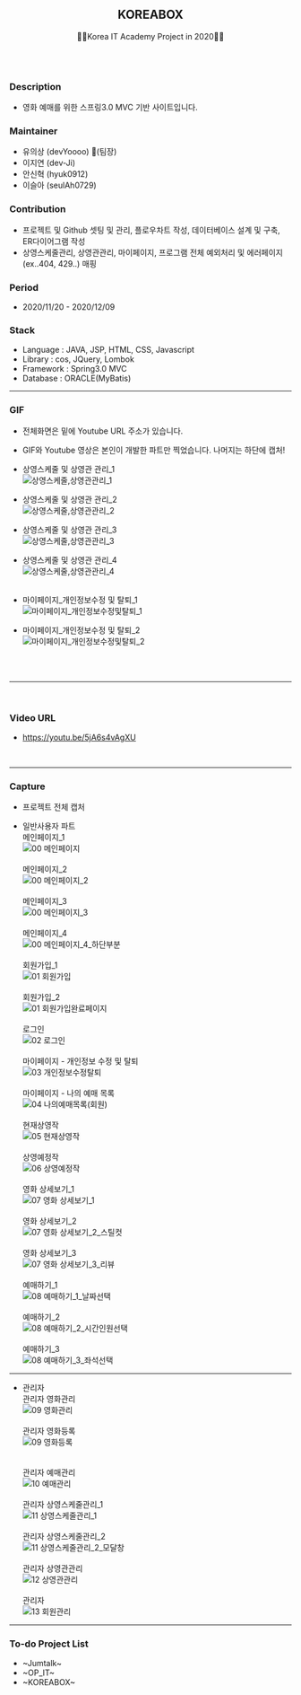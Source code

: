<h2 align="center">KOREABOX</h2>
<p align="center">
  🙍‍♂️Korea IT Academy Project in 2020🙍‍♀️
</p>
<br><br>


### Description
* 영화 예매를 위한 스프링3.0 MVC 기반 사이트입니다.

### Maintainer
* 유의상 (devYoooo) :crown:(팀장)
* 이지연 (dev-Ji)
* 안신혁 (hyuk0912)
* 이슬아 (seulAh0729)

### Contribution
* 프로젝트 및 Github 셋팅 및 관리, 플로우차트 작성, 데이터베이스 설계 및 구축, ER다이어그램 작성
* 상영스케줄관리, 상영관관리, 마이페이지, 프로그램 전체 예외처리 및 에러페이지(ex..404, 429..) 매핑

### Period
* 2020/11/20 - 2020/12/09

### Stack
* Language : JAVA, JSP, HTML, CSS, Javascript
* Library : cos, JQuery, Lombok
* Framework : Spring3.0 MVC
* Database : ORACLE(MyBatis)

***

### GIF
* 전체화면은 밑에 Youtube URL 주소가 있습니다.
* GIF와 Youtube 영상은 본인이 개발한 파트만 찍었습니다. 나머지는 하단에 캡처!

* 상영스케줄 및 상영관 관리_1<br>
![상영스케줄,상영관관리_1](https://user-images.githubusercontent.com/58925978/102002606-6fa22d00-3d41-11eb-8555-594af4083d8c.gif)
* 상영스케줄 및 상영관 관리_2<br>
![상영스케줄,상영관관리_2](https://user-images.githubusercontent.com/58925978/102002610-7df04900-3d41-11eb-9aa1-dc8df899d6a2.gif)
* 상영스케줄 및 상영관 관리_3<br>
![상영스케줄,상영관관리_3](https://user-images.githubusercontent.com/58925978/102002611-82b4fd00-3d41-11eb-8735-2c38da30279d.gif)
* 상영스케줄 및 상영관 관리_4<br>
![상영스케줄,상영관관리_4](https://user-images.githubusercontent.com/58925978/102002615-89437480-3d41-11eb-975f-33f9abec39b1.gif)
<br><br>
* 마이페이지_개인정보수정 및 탈퇴_1<br>
![마이페이지_개인정보수정및탈퇴_1](https://user-images.githubusercontent.com/58925978/102002618-8ea0bf00-3d41-11eb-929a-9a7723e629f7.gif)
* 마이페이지_개인정보수정 및 탈퇴_2<br>
![마이페이지_개인정보수정및탈퇴_2](https://user-images.githubusercontent.com/58925978/102002620-93fe0980-3d41-11eb-9239-1af307cb81ae.gif)

<br><br>

***

<br>

### Video URL
* https://youtu.be/5jA6s4vAgXU

<br>

***

### Capture
* 프로젝트 전체 캡처

* 일반사용자 파트
<br>메인페이지_1<br>
![00 메인페이지](https://user-images.githubusercontent.com/58925978/102003396-476afc00-3d4a-11eb-8331-ea73828d9ca6.PNG)<br>
<br>메인페이지_2<br>
![00 메인페이지_2](https://user-images.githubusercontent.com/58925978/102003401-64073400-3d4a-11eb-9bce-cd24df0aa5b3.PNG)<br>
<br>메인페이지_3<br>
![00 메인페이지_3](https://user-images.githubusercontent.com/58925978/102003402-69647e80-3d4a-11eb-9eb2-0dec4fb3ff4c.PNG)<br>
<br>메인페이지_4<br>
![00 메인페이지_4_하단부분](https://user-images.githubusercontent.com/58925978/102003403-708b8c80-3d4a-11eb-87c7-bb2c88dcee2f.PNG)<br>
<br>회원가입_1<br>
![01 회원가입](https://user-images.githubusercontent.com/58925978/102003405-75504080-3d4a-11eb-93cd-718790cbe606.PNG)<br>
<br>회원가입_2<br>
![01 회원가입완료페이지](https://user-images.githubusercontent.com/58925978/102003408-7a14f480-3d4a-11eb-8ebb-05e44fa3c217.PNG)<br>
<br>로그인<br>
![02 로그인](https://user-images.githubusercontent.com/58925978/102003409-7da87b80-3d4a-11eb-8610-b1e032cda0f4.PNG)<br>
<br>마이페이지 - 개인정보 수정 및 탈퇴<br>
![03 개인정보수정탈퇴](https://user-images.githubusercontent.com/58925978/102003412-813c0280-3d4a-11eb-899a-0df57dc18470.PNG)<br>
<br>마이페이지 - 나의 예매 목록<br>
![04 나의예매목록(회원)](https://user-images.githubusercontent.com/58925978/102003413-8436f300-3d4a-11eb-9d47-8111fa89320d.PNG)<br>
<br>현재상영작<br>
![05 현재상영작](https://user-images.githubusercontent.com/58925978/102003414-88631080-3d4a-11eb-8554-afe0d3e672ea.PNG)<br>
<br>상영예정작<br>
![06 상영예정작](https://user-images.githubusercontent.com/58925978/102003415-8d27c480-3d4a-11eb-9445-7fe15f47c5e6.PNG)<br>
<br>영화 상세보기_1<br>
![07 영화 상세보기_1](https://user-images.githubusercontent.com/58925978/102003416-94e76900-3d4a-11eb-923c-23b801177d27.PNG)<br>
<br>영화 상세보기_2<br>
![07 영화 상세보기_2_스틸컷](https://user-images.githubusercontent.com/58925978/102003417-99138680-3d4a-11eb-9a53-bfbc3a58f0c1.PNG)<br>
<br>영화 상세보기_3<br>
![07 영화 상세보기_3_리뷰](https://user-images.githubusercontent.com/58925978/102003418-9e70d100-3d4a-11eb-9452-fbed12fbf131.PNG)<br>
<br>예매하기_1<br>
![08 예매하기_1_날짜선택](https://user-images.githubusercontent.com/58925978/102003425-a4ff4880-3d4a-11eb-9822-d3676f6ba88b.PNG)<br>
<br>예매하기_2<br>
![08 예매하기_2_시간인원선택](https://user-images.githubusercontent.com/58925978/102003426-aaf52980-3d4a-11eb-88f3-90218d36a2fa.PNG)<br>
<br>예매하기_3<br>
![08 예매하기_3_좌석선택](https://user-images.githubusercontent.com/58925978/102003427-b0527400-3d4a-11eb-81d6-d53e3d2e510f.PNG)<br>

<hr>

* 관리자
<br>관리자 영화관리<br>
![09 영화관리](https://user-images.githubusercontent.com/58925978/102003430-bc3e3600-3d4a-11eb-9be2-5095ecdfffad.PNG)<br>
<br>관리자 영화등록<br>
![09 영화등록](https://user-images.githubusercontent.com/58925978/102003431-bd6f6300-3d4a-11eb-8aa4-0b6eaed3d113.PNG)<br><br>
<br>관리자 예매관리<br>
![10 예매관리](https://user-images.githubusercontent.com/58925978/102003433-c4967100-3d4a-11eb-9aa9-c08092bf0660.PNG)<br>
<br>관리자 상영스케줄관리_1<br>
![11 상영스케줄관리_1](https://user-images.githubusercontent.com/58925978/102003435-c5c79e00-3d4a-11eb-801b-4acda02d096d.PNG)<br>
<br>관리자 상영스케줄관리_2<br>
![11 상영스케줄관리_2_모달창](https://user-images.githubusercontent.com/58925978/102003436-c5c79e00-3d4a-11eb-884a-25b43cac337f.PNG)<br>
<br>관리자 상영관관리<br>
![12 상영관관리](https://user-images.githubusercontent.com/58925978/102003437-c6603480-3d4a-11eb-94ab-6df46a15421d.PNG)<br>
<br>관리자 <br>
![13 회원관리](https://user-images.githubusercontent.com/58925978/102003438-c6603480-3d4a-11eb-8787-efff7385d576.PNG)<br>


***

### To-do Project List
* ~Jumtalk~
* ~OP_IT~
* ~KOREABOX~


